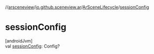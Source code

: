 //[arsceneview](../../../index.md)/[io.github.sceneview.ar](../index.md)/[ArSceneLifecycle](index.md)/[sessionConfig](session-config.md)

# sessionConfig

[androidJvm]\
val [sessionConfig](session-config.md): Config?
